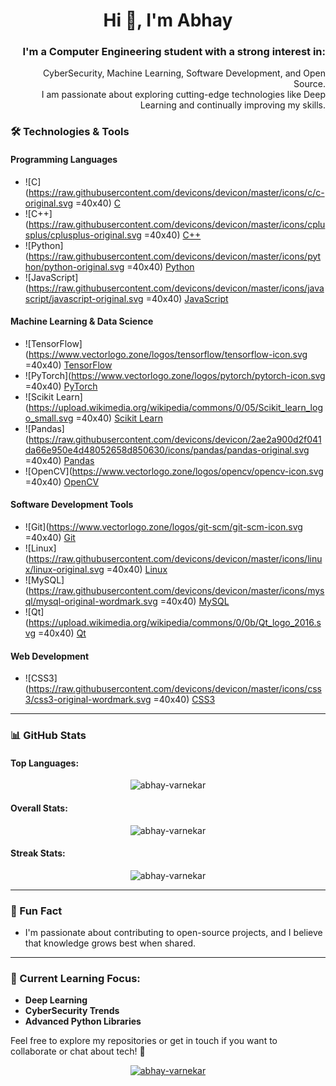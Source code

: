 <h1 align="center">Hi 👋, I'm Abhay</h1>
<h3 align="Right">I'm a Computer Engineering student with a strong interest in:</h3>
<p align="Right">
  CyberSecurity, Machine Learning, Software Development, and Open Source. <br>
  I am passionate about exploring cutting-edge technologies like Deep Learning and continually improving my skills.
</p>

### 🛠️ Technologies & Tools

#### **Programming Languages**
- ![C](https://raw.githubusercontent.com/devicons/devicon/master/icons/c/c-original.svg =40x40) [C](https://www.cprogramming.com/)
- ![C++](https://raw.githubusercontent.com/devicons/devicon/master/icons/cplusplus/cplusplus-original.svg =40x40) [C++](https://www.w3schools.com/cpp/)
- ![Python](https://raw.githubusercontent.com/devicons/devicon/master/icons/python/python-original.svg =40x40) [Python](https://www.python.org)
- ![JavaScript](https://raw.githubusercontent.com/devicons/devicon/master/icons/javascript/javascript-original.svg =40x40) [JavaScript](https://developer.mozilla.org/en-US/docs/Web/JavaScript)

#### **Machine Learning & Data Science**
- ![TensorFlow](https://www.vectorlogo.zone/logos/tensorflow/tensorflow-icon.svg =40x40) [TensorFlow](https://www.tensorflow.org)
- ![PyTorch](https://www.vectorlogo.zone/logos/pytorch/pytorch-icon.svg =40x40) [PyTorch](https://pytorch.org/)
- ![Scikit Learn](https://upload.wikimedia.org/wikipedia/commons/0/05/Scikit_learn_logo_small.svg =40x40) [Scikit Learn](https://scikit-learn.org/)
- ![Pandas](https://raw.githubusercontent.com/devicons/devicon/2ae2a900d2f041da66e950e4d48052658d850630/icons/pandas/pandas-original.svg =40x40) [Pandas](https://pandas.pydata.org/)
- ![OpenCV](https://www.vectorlogo.zone/logos/opencv/opencv-icon.svg =40x40) [OpenCV](https://opencv.org/)

#### **Software Development Tools**
- ![Git](https://www.vectorlogo.zone/logos/git-scm/git-scm-icon.svg =40x40) [Git](https://git-scm.com/)
- ![Linux](https://raw.githubusercontent.com/devicons/devicon/master/icons/linux/linux-original.svg =40x40) [Linux](https://www.linux.org/)
- ![MySQL](https://raw.githubusercontent.com/devicons/devicon/master/icons/mysql/mysql-original-wordmark.svg =40x40) [MySQL](https://www.mysql.com/)
- ![Qt](https://upload.wikimedia.org/wikipedia/commons/0/0b/Qt_logo_2016.svg =40x40) [Qt](https://www.qt.io/)

#### **Web Development**
- ![CSS3](https://raw.githubusercontent.com/devicons/devicon/master/icons/css3/css3-original-wordmark.svg =40x40) [CSS3](https://www.w3schools.com/css/)
  
---

### 📊 GitHub Stats

#### Top Languages:
<p align="center">
  <img src="https://github-readme-stats.vercel.app/api/top-langs?username=abhay-varnekar&show_icons=true&locale=en&layout=compact" alt="abhay-varnekar" />
</p>

#### Overall Stats:
<p align="center">
  <img src="https://github-readme-stats.vercel.app/api?username=abhay-varnekar&show_icons=true&locale=en" alt="abhay-varnekar" />
</p>

#### Streak Stats:
<p align="center">
  <img src="https://github-readme-streak-stats.herokuapp.com/?user=abhay-varnekar&" alt="abhay-varnekar" />
</p>

---

### 💬 Fun Fact
- I'm passionate about contributing to open-source projects, and I believe that knowledge grows best when shared.

---

### 🚀 Current Learning Focus:
- **Deep Learning**
- **CyberSecurity Trends**
- **Advanced Python Libraries**

Feel free to explore my repositories or get in touch if you want to collaborate or chat about tech! 🤝

<p align="center">
  <a href="https://github.com/ryo-ma/github-profile-trophy">
    <img src="https://github-profile-trophy.vercel.app/?username=abhay-varnekar" alt="abhay-varnekar" />
  </a>
</p>

